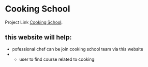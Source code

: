 # Cooking School
Project Link [ Cooking School](https://eloquent-stonebraker-aa343b.netlify.app).
##  this website will help:
 * pofessional chef can be join cooking school team via this website
 * * user to find course related to cooking
